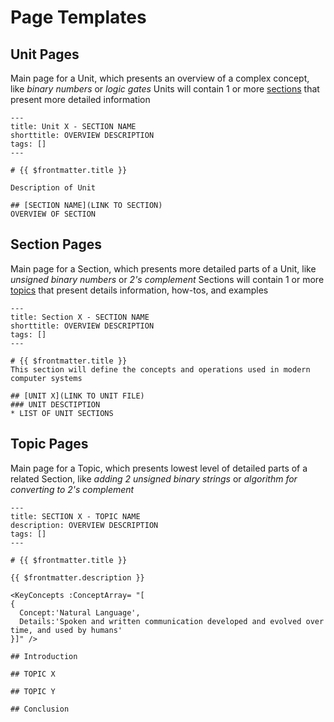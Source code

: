 # Page Templates

## Unit Pages

Main page for a Unit, which presents an overview of a complex concept, like *binary numbers* or *logic gates*
Units will contain 1 or more [sections](#section-pages) that present more detailed information

```text
---
title: Unit X - SECTION NAME
shorttitle: OVERVIEW DESCRIPTION
tags: []
---

# {{ $frontmatter.title }}

Description of Unit

## [SECTION NAME](LINK TO SECTION)
OVERVIEW OF SECTION

```

## Section Pages

Main page for a Section, which presents more detailed parts of a Unit, like *unsigned binary numbers* or *2's complement*
Sections will contain 1 or more [topics](#topic-pages) that present details information, how-tos, and examples
```text
---
title: Section X - SECTION NAME
shorttitle: OVERVIEW DESCRIPTION
tags: []
---

# {{ $frontmatter.title }}
This section will define the concepts and operations used in modern computer systems

## [UNIT X](LINK TO UNIT FILE)
### UNIT DESCTIPTION
* LIST OF UNIT SECTIONS

```

## Topic Pages

Main page for a Topic, which presents lowest level of detailed parts of a related Section, like *adding 2 unsigned binary strings* or *algorithm for converting to 2's complement*

```text
---
title: SECTION X - TOPIC NAME
description: OVERVIEW DESCRIPTION
tags: []
---

# {{ $frontmatter.title }}

{{ $frontmatter.description }}

<KeyConcepts :ConceptArray= "[
{
  Concept:'Natural Language',
  Details:'Spoken and written communication developed and evolved over time, and used by humans'
}]" />

## Introduction

## TOPIC X

## TOPIC Y

## Conclusion

```
